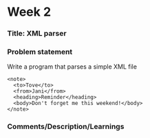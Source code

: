 # Week 2

### Title: XML parser

### Problem statement
Write a program that parses a simple XML file
```
<note>
  <to>Tove</to>
  <from>Jani</from>
  <heading>Reminder</heading>
  <body>Don't forget me this weekend!</body>
</note>
```

### Comments/Description/Learnings
